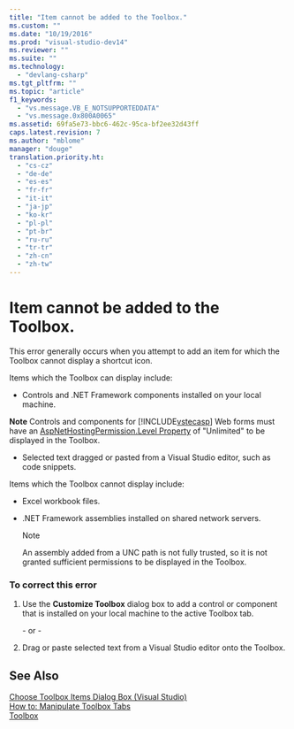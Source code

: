 ```yaml
---
title: "Item cannot be added to the Toolbox."
ms.custom: ""
ms.date: "10/19/2016"
ms.prod: "visual-studio-dev14"
ms.reviewer: ""
ms.suite: ""
ms.technology: 
  - "devlang-csharp"
ms.tgt_pltfrm: ""
ms.topic: "article"
f1_keywords: 
  - "vs.message.VB_E_NOTSUPPORTEDDATA"
  - "vs.message.0x800A0065"
ms.assetid: 69fa5e73-bbc6-462c-95ca-bf2ee32d43ff
caps.latest.revision: 7
ms.author: "mblome"
manager: "douge"
translation.priority.ht: 
  - "cs-cz"
  - "de-de"
  - "es-es"
  - "fr-fr"
  - "it-it"
  - "ja-jp"
  - "ko-kr"
  - "pl-pl"
  - "pt-br"
  - "ru-ru"
  - "tr-tr"
  - "zh-cn"
  - "zh-tw"
---
```

# Item cannot be added to the Toolbox.
This error generally occurs when you attempt to add an item for which the Toolbox cannot display a shortcut icon.  
  
 Items which the Toolbox can display include:  
  
-   Controls and .NET Framework components installed on your local machine.  
  
 **Note** Controls and components for [!INCLUDE[vstecasp](../code-quality/includes/vstecasp_md.md)] Web forms must have an [AspNetHostingPermission.Level Property](https://msdn.microsoft.com/en-us/library/system.web.aspnethostingpermission.level.aspx) of "Unlimited" to be displayed in the Toolbox.  
  
-   Selected text dragged or pasted from a Visual Studio editor, such as code snippets.  
  
 Items which the Toolbox cannot display include:  
  
-   Excel workbook files.  
  
-   .NET Framework assemblies installed on shared network servers.  
  
    > [!NOTE]
    >  An assembly added from a UNC path is not fully trusted, so it is not granted sufficient permissions to be displayed in the Toolbox.  
  
### To correct this error  
  
1.  Use the **Customize Toolbox** dialog box to add a control or component that is installed on your local machine to the active Toolbox tab.  
  
     \- or -  
  
2.  Drag or paste selected text from a Visual Studio editor onto the Toolbox.  
  
## See Also  
 [Choose Toolbox Items Dialog Box (Visual Studio)](http://msdn.microsoft.com/en-us/bd07835f-18a8-433e-bccc-7141f65263bb)   
 [How to: Manipulate Toolbox Tabs](http://msdn.microsoft.com/en-us/21285050-cadd-455a-b1f5-a2289a89c4db)   
 [Toolbox](../ide/reference/toolbox.md)